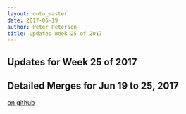 ```yaml
---
layout: onto_master
date: 2017-06-19
author: Peter Peterson
title: Updates Week 25 of 2017
---
```

Updates for Week 25 of 2017
---------------------------

Detailed Merges for Jun 19 to 25, 2017
--------------------------------------
[on github](https://github.com/mantidproject/mantid/pulls?q=is%3Apr+merged%3A2017-06-20..2017-06-25)


